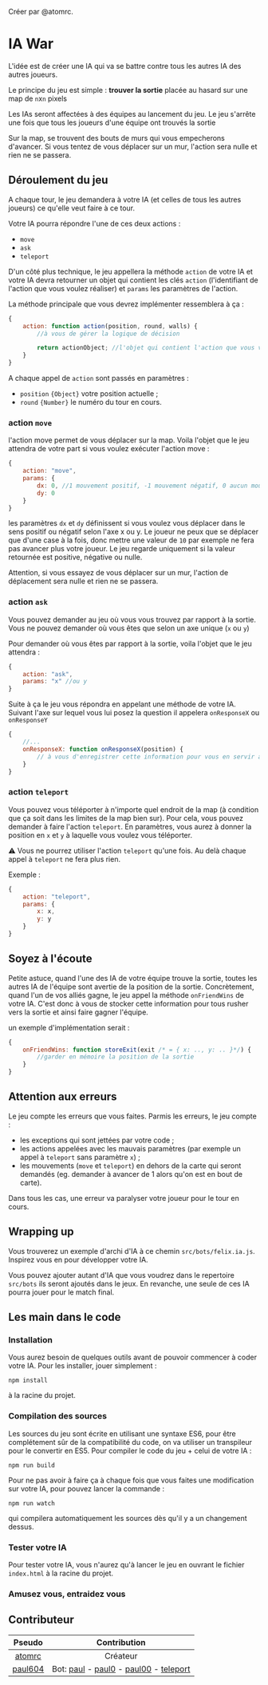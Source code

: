 Créer par @atomrc.

# IA War

L'idée est de créer une IA qui va se battre contre tous les autres IA des autres joueurs.

Le principe du jeu est simple : **trouver la sortie** placée au hasard sur une map de `n`x`n` pixels

Les IAs seront affectées à des équipes au lancement du jeu. Le jeu s'arrête une fois que tous les joueurs d'une équipe ont trouvés la sortie

Sur la map, se trouvent des bouts de murs qui vous empecherons d'avancer. Si vous tentez de vous déplacer sur un mur, l'action sera nulle et rien ne se passera.

## Déroulement du jeu

A chaque tour, le jeu demandera à votre IA (et celles de tous les autres joueurs) ce qu'elle veut faire à ce tour.

Votre IA pourra répondre l'une de ces deux actions :

- `move`
- `ask`
- `teleport`

D'un côté plus technique, le jeu appellera la méthode `action` de votre IA et votre IA devra retourner un objet qui contient les clés `action` (l'identifiant de l'action que vous voulez réaliser) et `params` les paramètres de l'action.

La méthode principale que vous devrez implémenter ressemblera à ça :

```javascript
{
    action: function action(position, round, walls) {
        //à vous de gérer la logique de décision

        return actionObject; //l'objet qui contient l'action que vous voulez exécuter
    }
}
```

A chaque appel de `action` sont passés en paramètres :

- `position` `{Object}` votre position actuelle ;
- `round` `{Number}` le numéro du tour en cours.

### action `move`

l'action move permet de vous déplacer sur la map. Voila l'objet que le jeu attendra de votre part si vous voulez exécuter l'action move :

```javascript
{
    action: "move",
    params: {
        dx: 0, //1 mouvement positif, -1 mouvement négatif, 0 aucun mouvement sur cet axe
        dy: 0
    }
}
```

les paramètres `dx` et `dy` définissent si vous voulez vous déplacer dans le sens positif ou négatif selon l'axe x ou y. Le joueur ne peux que se déplacer que d'une case à la fois, donc mettre une valeur de `10` par exemple ne fera pas avancer plus votre joueur. Le jeu regarde uniquement si la valeur retournée est positive, négative ou nulle.

Attention, si vous essayez de vous déplacer sur un mur, l'action de déplacement sera nulle et rien ne se passera.
### action `ask`

Vous pouvez demander au jeu où vous vous trouvez par rapport à la sortie. Vous ne pouvez demander où vous êtes que selon un axe unique (`x` ou `y`)

Pour demander où vous êtes par rapport à la sortie, voila l'objet que le jeu attendra :

```javascript
{
    action: "ask",
    params: "x" //ou y
}
```

Suite à ça le jeu vous répondra en appelant une méthode de votre IA. Suivant l'axe sur lequel vous lui posez la question il appelera `onResponseX` ou `onResponseY`

```javascript
{
    //...
    onResponseX: function onResponseX(position) {
        // à vous d'enregistrer cette information pour vous en servir au prochain tour
    }
}
```

### action `teleport`

Vous pouvez vous téléporter à n'importe quel endroit de la map (à condition que ça soit dans les limites de la map bien sur). Pour cela, vous pouvez demander à faire l'action `teleport`. En paramètres, vous aurez à donner la position en `x` et `y` à laquelle vous voulez vous téléporter.

⚠ Vous ne pourrez utiliser l'action `teleport` qu'une fois. Au delà chaque appel à `teleport` ne fera plus rien.

Exemple :

```javascript
{
    action: "teleport",
    params: {
        x: x,
        y: y
    }
}
```

## Soyez à l'écoute

Petite astuce, quand l'une des IA de votre équipe trouve la sortie, toutes les autres IA de l'équipe sont avertie de la position de la sortie.
Concrètement, quand l'un de vos alliés gagne, le jeu appel la méthode `onFriendWins` de votre IA. C'est donc à vous de stocker cette information pour tous rusher vers la sortie et ainsi faire gagner l'équipe.

un exemple d'implémentation serait :

```javascript
{
    onFriendWins: function storeExit(exit /* = { x: .., y: .. }*/) {
        //garder en mémoire la position de la sortie
    }
}
```

## Attention aux erreurs

Le jeu compte les erreurs que vous faites. Parmis les erreurs, le jeu compte :

- les exceptions qui sont jettées par votre code ;
- les actions appelées avec les mauvais paramètres (par exemple un appel à `teleport` sans paramètre `x`) ;
- les mouvements (`move` et `teleport`) en dehors de la carte qui seront demandés (eg. demander à avancer de 1 alors qu'on est en bout de carte).

Dans tous les cas, une erreur va paralyser votre joueur pour le tour en cours.

## Wrapping up

Vous trouverez un exemple d'archi d'IA à ce chemin `src/bots/felix.ia.js`. Inspirez vous en pour développer votre IA.

Vous pouvez ajouter autant d'IA que vous voudrez dans le repertoire `src/bots` ils seront ajoutés dans le jeux. En revanche, une seule de ces IA pourra jouer pour le match final.

## Les main dans le code

### Installation

Vous aurez besoin de quelques outils avant de pouvoir commencer à coder votre IA. Pour les installer, jouer simplement :

    npm install

à la racine du projet.

### Compilation des sources

Les sources du jeu sont écrite en utilisant une syntaxe ES6, pour être complétement sûr de la compatibilité du code, on va utiliser un transpileur pour le convertir en ES5. Pour compiler le code du jeu + celui de votre IA :

    npm run build

Pour ne pas avoir à faire ça à chaque fois que vous faites une modification sur votre IA, pour pouvez lancer la commande :

    npm run watch

qui compilera automatiquement les sources dès qu'il y a un changement dessus.

### Tester votre IA

Pour tester votre IA, vous n'aurez qu'à lancer le jeu en ouvrant le fichier `index.html` à la racine du projet.

### Amusez vous, entraidez vous

## Contributeur
Pseudo | Contribution
:---:|:---:
[atomrc](https://github.com/atomrc) | Créateur  
[paul604](https://github.com/paul604) | Bot: [paul](src/bots/paul.js) - [paul0](src/bots/paul0.js) - [paul00](src/bots/paul00.js) - [teleport](src/bots/teleport.js)
